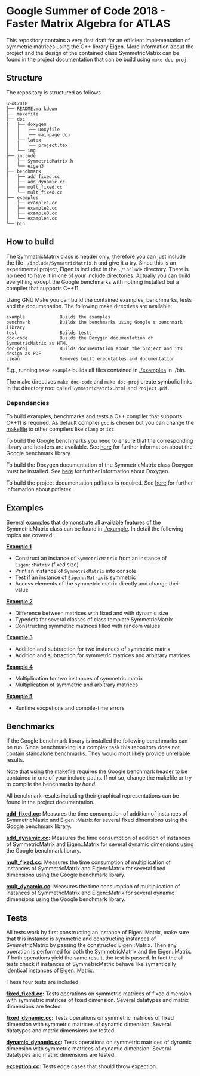 # Google Summer of Code 2018 - Faster Matrix Algebra for ATLAS #

This repository contains a very first draft for an efficient implementation of symmetric matrices using the C++ library Eigen. More information about the project and the design of the contained class SymmetricMatrix can be found in the project documentation that can be build using ``make doc-proj``.

## Structure ##

The repository is structured as follows

    GSoC2018
    ├── README.markdown             
    ├── makefile                 
    ├── doc     
    |   ├── doxygen
    │   │   ├── Doxyfile
    │   │   └── mainpage.dox   
    │   ├── latex
    │   │   └── project.tex
    │   └── img
    ├── include
    │   ├── SymmetricMatrix.h
    │   └── eigen3
    ├── benchmark
    │   ├── add_fixed.cc
    │   ├── add_dynamic.cc
    │   ├── mult_fixed.cc
    │   └── mult_fixed.cc
    ├── examples
    │   ├── example1.cc
    │   ├── example2.cc
    │   ├── example3.cc
    │   └── example4.cc
    └── bin

## How to build ##

The SymmatricMatrix class is header only, therefore you can just include the file ``./include/SymmatricMatrix.h`` and give it a try.
Since this is an experimental project, Eigen is included in the ``./include`` directory. There is no need to have it in one of your include directories. Actually you can build everything except the Google benchmarks with nothing installed but a compiler that supports C++11.

Using GNU Make you can build the contained examples, benchmarks, tests and the documenation. The following make directives are available:

    example             Builds the examples
    benchmark           Builds the benchmarks using Google's benchmark library
    test                Builds tests
    doc-code            Builds the Doxygen documentation of SymmetricMatrix as HTML
    doc-proj            Builds documentation about the project and its design as PDF
    clean               Removes built executables and documentation

E.g., running ``make example`` builds all files contained in [./examples](./examples) in ./bin. 

The make directives ``make doc-code`` and ``make doc-proj`` create symbolic links in the directory root called ``SymmetricMatrix.html`` and ``Project.pdf``.

### Dependencies ###

To build examples, benchmarks and tests a C++ compiler that supports C++11 is required. As default compiler ``gcc`` is chosen but you can change the [makefile](makefile) to other compilers like ``clang`` or ``icc``.

To build the Google benchmarks you need to ensure that the corresponding library and headers are available. See [here](https://github.com/google/benchmark) for further information about the Google benchmark library.

To build the Doxygen documentation of the SymmetricMatrix class Doxygen must be installed. See [here](https://www.stack.nl/~dimitri/doxygen/) for further information about Doxygen.

To build the project documentation pdflatex is required. See [here](https://www.tug.org/applications/pdftex/) for further information about pdflatex.

## Examples ##

Several examples that demonstrate all available features of the SymmetricMatrix class can be found in [./example](./example). In detail the following topics are covered:

**[Example 1](./examples/example1.cc)**
- Construct an instance of ``SymmetricMatrix`` from an instance of ``Eigen::Matrix`` (fixed size)
- Print an instance of ``SymmetricMatrix`` into console
- Test if an instance of ``Eigen::Matrix`` is symmetric
- Access elements of the symmetric matrix directly and change their value

**[Example 2](./examples/example2.cc)**
- Difference between matrices with fixed and with dynamic size
- Typedefs for several classes of class template SymmetricMatrix
- Constructing symmetric matrices filled with random values

**[Example 3](./examples/example3.cc)**
- Addition and subtraction for two instances of symmetric matrix
- Addition and subtraction for symmetric matrices and arbitrary matrices

**[Example 4](./examples/example4.cc)**
- Multiplication for two instances of symmetric matrix
- Multiplication of symmetric and arbitrary matrices

**[Example 5](./examples/example5.cc)**
- Runtime excpetions and compile-time errors

## Benchmarks ##

If the Google benchmark library is installed the following benchmarks can be run. Since benchmarking is a complex task this repository does not contain standalone benchmarks. They would most likely provide unreliable results.

Note that using the makefile requires the Google benchmark header to be contained in one of your include paths. If not so, change the makefile or try to compile the benchmarks *by hand*.

All benchmark results including their graphical representations can be found in the project documentation.

**[add_fixed.cc](benchmarks/add_fixed.cc):** Measures the time consumption of addition of instances of SymmetricMatrix and Eigen::Matrix for several fixed dimensions using the Google benchmark library.

**[add_dynamic.cc](benchmarks/add_dynamic.cc):** Measures the time consumption of addition of instances of SymmetricMatrix and Eigen::Matrix for several dynamic dimensions using the Google benchmark library.

**[mult_fixed.cc](benchmarks/mult_fixed.cc):** Measures the time consumption of multiplication of instances of SymmetricMatrix and Eigen::Matrix for several fixed dimensions using the Google benchmark library.

**[mult_dynamic.cc](benchmarks/mult_dynamic.cc):** Measures the time consumption of multiplication of instances of SymmetricMatrix and Eigen::Matrix for several dynamic dimensions using the Google benchmark library.

## Tests ##

All tests work by first constructing an instance of Eigen::Matrix, make sure that this instance is symmetric and constructing instances of SymmetricMatrix by passing the constructed Eigen::Matrix. Then any operation is performed for both the SymmetricMatrix and the Eigen::Matrix. If both operations yield the same result, the test is passed. In fact the all tests check if instances of SymmetricMatrix behave like symantically identical instances of Eigen::Matrix.

These four tests are included:

**[fixed_fixed.cc](tests/fixed_fixed.cc):** Tests operations on symmetric matrices of fixed dimension with symmetric matrices of fixed dimension. Several datatypes and matrix dimensions are tested.

**[fixed_dynamic.cc](tests/fixed_fixed.cc):** Tests operations on symmetric matrices of fixed dimension with symmetric matrices of dynamic dimension. Several datatypes and matrix dimensions are tested.

**[dynamic_dynamic.cc](tests/fixed_fixed.cc):** Tests operations on symmetric matrices of dynamic dimension with symmetric matrices of dynamic dimension. Several datatypes and matrix dimensions are tested.

**[exception.cc](tests/exception.cc):** Tests edge cases that should throw expection.
